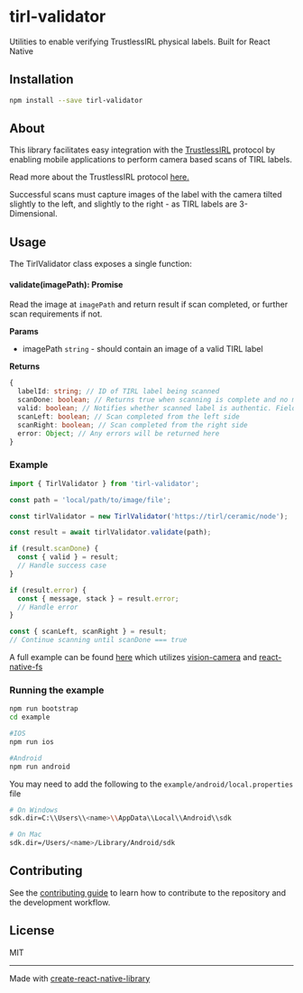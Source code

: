 # tirl-validator

Utilities to enable verifying TrustlessIRL physical labels. Built for React Native

## Installation

```sh
npm install --save tirl-validator
```

## About

This library facilitates easy integration with the [TrustlessIRL](https://tirl.xyz) protocol by enabling mobile applications to perform camera based scans of TIRL labels.

Read more about the TrustlessIRL protocol [here.](https://docs.tirl.xyz)

Successful scans must capture images of the label with the camera tilted slightly to the left, and slightly to the right - as TIRL labels are 3-Dimensional.

## Usage

The TirlValidator class exposes a single function:

#### validate(imagePath): Promise<scanResult>

Read the image at `imagePath` and return result if scan completed, or further scan requirements if not.

**Params**

- imagePath `string` - should contain an image of a valid TIRL label

**Returns**

```ts
{
  labelId: string; // ID of TIRL label being scanned
  scanDone: boolean; // Returns true when scanning is complete and no more image capture is necessary
  valid: boolean; // Notifies whether scanned label is authentic. Field set only when scanDone is true
  scanLeft: boolean; // Scan completed from the left side
  scanRight: boolean; // Scan completed from the right side
  error: Object; // Any errors will be returned here
}
```

### Example

```ts
import { TirlValidator } from 'tirl-validator';

const path = 'local/path/to/image/file';

const tirlValidator = new TirlValidator('https://tirl/ceramic/node');

const result = await tirlValidator.validate(path);

if (result.scanDone) {
  const { valid } = result;
  // Handle success case
}

if (result.error) {
  const { message, stack } = result.error;
  // Handle error
}

const { scanLeft, scanRight } = result;
// Continue scanning until scanDone === true
```

A full example can be found [here](https://github.com/ZKLadder/tirl-validator/blob/main/example/src/App.tsx) which utilizes [vision-camera](https://github.com/mrousavy/react-native-vision-camera) and [react-native-fs](https://github.com/itinance/react-native-fs)

### Running the example

```sh
npm run bootstrap
cd example

#IOS
npm run ios

#Android
npm run android
```

You may need to add the following to the `example/android/local.properties` file

```sh
# On Windows
sdk.dir=C:\\Users\\<name>\\AppData\\Local\\Android\\sdk

# On Mac
sdk.dir=/Users/<name>/Library/Android/sdk
```

## Contributing

See the [contributing guide](CONTRIBUTING.md) to learn how to contribute to the repository and the development workflow.

## License

MIT

---

Made with [create-react-native-library](https://github.com/callstack/react-native-builder-bob)
